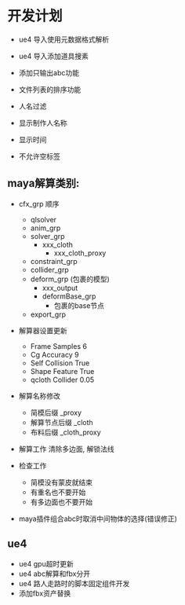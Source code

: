 # 开发计划

- ue4 导入使用元数据格式解析
- ue4 导入添加道具搜素
- 添加只输出abc功能
- 文件列表的排序功能

- 人名过滤
- 显示制作人名称
- 显示时间
- 不允许空标签

## maya解算类别:

- cfx_grp 顺序
    - qlsolver
    - anim_grp
    - solver_grp
        - xxx_cloth
            - xxx_cloth_proxy
    - constraint_grp
    - collider_grp
    - deform_grp  (包裹的模型)
        - xxx_output
        - deformBase_grp
            - 包裹的base节点
    - export_grp
- 解算器设置更新
    - Frame Samples 6
    - Cg Accuracy 9
    - Self Collision True
    - Shape Feature True
    - qcloth Collider 0.05

- 解算名称修改
    - 简模后缀 _proxy
    - 解算节点后缀 _cloth
    - 布料后缀 _cloth_proxy

- 解算工作 清除多边面, 解锁法线
- 检查工作
    - 简模没有蒙皮就结束
    - 有重名也不要开始
    - 有多边面也不要开始

* maya插件组合abc时取消中间物体的选择(错误修正)

## ue4

* ue4 gpu超时更新
* ue4 abc解算和fbx分开
* ue4 路人走路时的脚本固定组件开发
* 添加fbx资产替换
